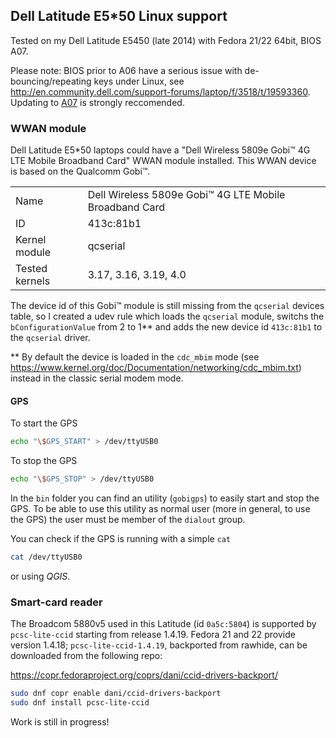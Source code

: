 ## Dell Latitude E5*50 Linux support

Tested on my Dell Latitude E5450 (late 2014) with Fedora 21/22 64bit, BIOS A07.

Please note: BIOS prior to A06 have a serious issue with de-bouncing/repeating keys under Linux, see http://en.community.dell.com/support-forums/laptop/f/3518/t/19593360. Updating to [A07](http://www.dell.com/support/home/us/en/19/Drivers/DriversDetails?driverId=DHD06&fileId=3469377694&osCode=W764&productCode=latitude-e5450-laptop&languageCode=EN&categoryId=BI) is strongly reccomended.

### WWAN module

Dell Latitude E5*50 laptops could have a "Dell Wireless 5809e Gobi™ 4G LTE Mobile Broadband Card" WWAN module installed. This WWAN device is based on the Qualcomm Gobi™.

|   |   |
|---|---|
| Name | Dell Wireless 5809e Gobi™ 4G LTE Mobile Broadband Card |
| ID | 413c:81b1 |
| Kernel module | qcserial |
| Tested kernels  | 3.17, 3.16, 3.19, 4.0 |

The device id of this Gobi™ module is still missing from the ```qcserial``` devices table, so I created a udev rule which loads the ```qcserial``` module, switchs the ```bConfigurationValue``` from 2 to 1** and adds the new device id ```413c:81b1``` to the ```qcserial``` driver.

** By default the device is loaded in the ```cdc_mbim``` mode (see https://www.kernel.org/doc/Documentation/networking/cdc_mbim.txt) instead in the classic serial modem mode.

#### GPS ####

To start the GPS

```bash
echo "\$GPS_START" > /dev/ttyUSB0
```

To stop the GPS

```bash
echo "\$GPS_STOP" > /dev/ttyUSB0
```

In the ```bin``` folder you can find an utility (```gobigps```) to easily start and stop the GPS. To be able to use this utility as normal user (more in general, to use the GPS) the user must be member of the ```dialout``` group.

You can check if the GPS is running with a simple ```cat```

```bash
cat /dev/ttyUSB0
```

or using _QGIS_.

### Smart-card reader

The Broadcom 5880v5 used in this Latitude (id `0a5c:5804`) is supported by `pcsc-lite-ccid` starting from release 1.4.19. Fedora 21 and 22 provide version 1.4.18; `pcsc-lite-ccid-1.4.19`, backported from rawhide, can be downloaded from the following repo:

https://copr.fedoraproject.org/coprs/dani/ccid-drivers-backport/

```bash
sudo dnf copr enable dani/ccid-drivers-backport
sudo dnf install pcsc-lite-ccid
```

Work is still in progress!

